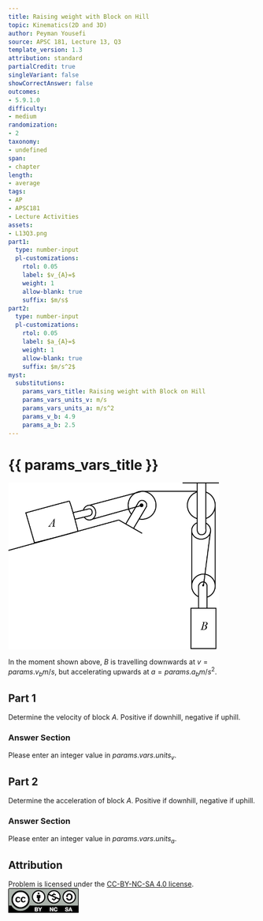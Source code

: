 ```yaml
---
title: Raising weight with Block on Hill
topic: Kinematics(2D and 3D)
author: Peyman Yousefi
source: APSC 181, Lecture 13, Q3
template_version: 1.3
attribution: standard
partialCredit: true
singleVariant: false
showCorrectAnswer: false
outcomes:
- 5.9.1.0
difficulty:
- medium
randomization:
- 2
taxonomy:
- undefined
span:
- chapter
length:
- average
tags:
- AP
- APSC181
- Lecture Activities
assets:
- L13Q3.png
part1:
  type: number-input
  pl-customizations:
    rtol: 0.05
    label: $v_{A}=$
    weight: 1
    allow-blank: true
    suffix: $m/s$
part2:
  type: number-input
  pl-customizations:
    rtol: 0.05
    label: $a_{A}=$
    weight: 1
    allow-blank: true
    suffix: $m/s^2$
myst:
  substitutions:
    params_vars_title: Raising weight with Block on Hill
    params_vars_units_v: m/s
    params_vars_units_a: m/s^2
    params_v_b: 4.9
    params_a_b: 2.5
---
```

# {{ params_vars_title }}
<img src="L13Q3.png" width=85%>

In the moment shown above, $B$ is travelling downwards at $v = {{params.v_b}}m/s$, but accelerating upwards at $a = {{params.a_b}}m/s^2$.

## Part 1

Determine the velocity of block $A$. Positive if downhill, negative if uphill.

### Answer Section

Please enter an integer value in ${{ params.vars.units_v }}$.

## Part 2

Determine the acceleration of block $A$. Positive if downhill, negative if uphill.

### Answer Section

Please enter an integer value in ${{ params.vars.units_a }}$.

## Attribution

Problem is licensed under the [CC-BY-NC-SA 4.0 license](https://creativecommons.org/licenses/by-nc-sa/4.0/).<br> ![The Creative Commons 4.0 license requiring attribution-BY, non-commercial-NC, and share-alike-SA license.](https://raw.githubusercontent.com/firasm/bits/master/by-nc-sa.png)